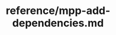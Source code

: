 ---
title: reference/mpp-add-dependencies.md
showAuthorInfo: false
redirect_path: https://kotlinlang.org/docs/mpp-add-dependencies.html
---